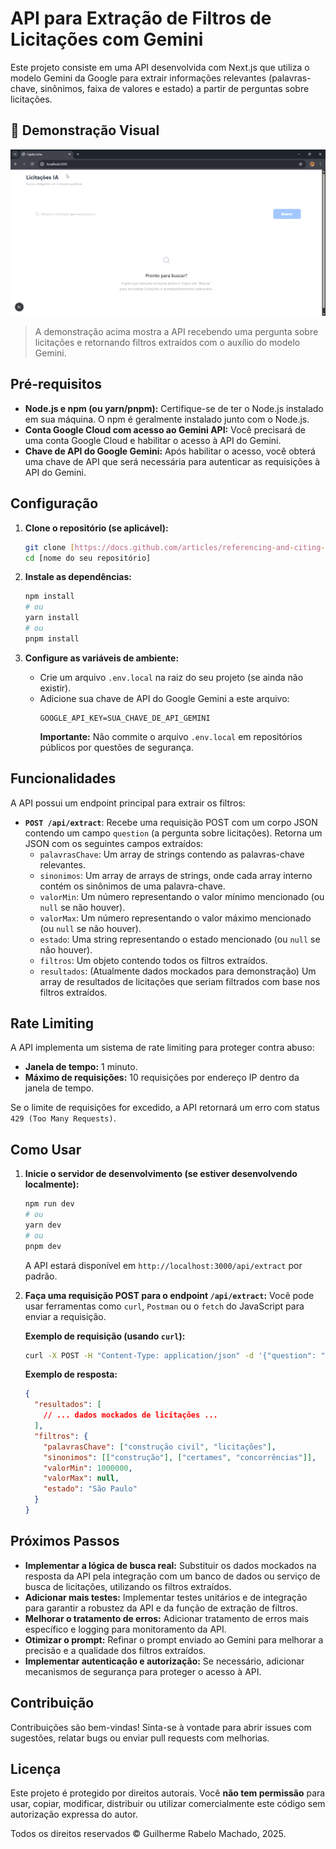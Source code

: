 # API para Extração de Filtros de Licitações com Gemini

Este projeto consiste em uma API desenvolvida com Next.js que utiliza o modelo Gemini da Google para extrair informações relevantes (palavras-chave, sinônimos, faixa de valores e estado) a partir de perguntas sobre licitações.

## 🎥 Demonstração Visual

![Demonstração da API em funcionamento](./assets/demo.gif)

> A demonstração acima mostra a API recebendo uma pergunta sobre licitações e retornando filtros extraídos com o auxílio do modelo Gemini.

## Pré-requisitos

* **Node.js e npm (ou yarn/pnpm):** Certifique-se de ter o Node.js instalado em sua máquina. O npm é geralmente instalado junto com o Node.js.
* **Conta Google Cloud com acesso ao Gemini API:** Você precisará de uma conta Google Cloud e habilitar o acesso à API do Gemini.
* **Chave de API do Google Gemini:** Após habilitar o acesso, você obterá uma chave de API que será necessária para autenticar as requisições à API do Gemini.

## Configuração

1.  **Clone o repositório (se aplicável):**
    ```bash
    git clone [https://docs.github.com/articles/referencing-and-citing-content](https://docs.github.com/articles/referencing-and-citing-content)
    cd [nome do seu repositório]
    ```

2.  **Instale as dependências:**
    ```bash
    npm install
    # ou
    yarn install
    # ou
    pnpm install
    ```

3.  **Configure as variáveis de ambiente:**
    * Crie um arquivo `.env.local` na raiz do seu projeto (se ainda não existir).
    * Adicione sua chave de API do Google Gemini a este arquivo:
        ```
        GOOGLE_API_KEY=SUA_CHAVE_DE_API_GEMINI
        ```
        **Importante:** Não commite o arquivo `.env.local` em repositórios públicos por questões de segurança.

## Funcionalidades

A API possui um endpoint principal para extrair os filtros:

* **`POST /api/extract`**: Recebe uma requisição POST com um corpo JSON contendo um campo `question` (a pergunta sobre licitações). Retorna um JSON com os seguintes campos extraídos:
    * `palavrasChave`: Um array de strings contendo as palavras-chave relevantes.
    * `sinonimos`: Um array de arrays de strings, onde cada array interno contém os sinônimos de uma palavra-chave.
    * `valorMin`: Um número representando o valor mínimo mencionado (ou `null` se não houver).
    * `valorMax`: Um número representando o valor máximo mencionado (ou `null` se não houver).
    * `estado`: Uma string representando o estado mencionado (ou `null` se não houver).
    * `filtros`: Um objeto contendo todos os filtros extraídos.
    * `resultados`: (Atualmente dados mockados para demonstração) Um array de resultados de licitações que seriam filtrados com base nos filtros extraídos.

## Rate Limiting

A API implementa um sistema de rate limiting para proteger contra abuso:

* **Janela de tempo:** 1 minuto.
* **Máximo de requisições:** 10 requisições por endereço IP dentro da janela de tempo.

Se o limite de requisições for excedido, a API retornará um erro com status `429 (Too Many Requests)`.

## Como Usar

1.  **Inicie o servidor de desenvolvimento (se estiver desenvolvendo localmente):**
    ```bash
    npm run dev
    # ou
    yarn dev
    # ou
    pnpm dev
    ```
    A API estará disponível em `http://localhost:3000/api/extract` por padrão.

2.  **Faça uma requisição POST para o endpoint `/api/extract`:**
    Você pode usar ferramentas como `curl`, `Postman` ou o `fetch` do JavaScript para enviar a requisição.

    **Exemplo de requisição (usando `curl`):**
    ```bash
    curl -X POST -H "Content-Type: application/json" -d '{"question": "Quais licitações de construção civil em São Paulo com valor acima de 1 milhão?"}' http://localhost:3000/api/extract
    ```

    **Exemplo de resposta:**
    ```json
    {
      "resultados": [
        // ... dados mockados de licitações ...
      ],
      "filtros": {
        "palavrasChave": ["construção civil", "licitações"],
        "sinonimos": [["construção"], ["certames", "concorrências"]],
        "valorMin": 1000000,
        "valorMax": null,
        "estado": "São Paulo"
      }
    }
    ```

## Próximos Passos

* **Implementar a lógica de busca real:** Substituir os dados mockados na resposta da API pela integração com um banco de dados ou serviço de busca de licitações, utilizando os filtros extraídos.
* **Adicionar mais testes:** Implementar testes unitários e de integração para garantir a robustez da API e da função de extração de filtros.
* **Melhorar o tratamento de erros:** Adicionar tratamento de erros mais específico e logging para monitoramento da API.
* **Otimizar o prompt:** Refinar o prompt enviado ao Gemini para melhorar a precisão e a qualidade dos filtros extraídos.
* **Implementar autenticação e autorização:** Se necessário, adicionar mecanismos de segurança para proteger o acesso à API.

## Contribuição

Contribuições são bem-vindas! Sinta-se à vontade para abrir issues com sugestões, relatar bugs ou enviar pull requests com melhorias.

## Licença

Este projeto é protegido por direitos autorais. Você **não tem permissão** para usar, copiar, modificar, distribuir ou utilizar comercialmente este código sem autorização expressa do autor.

Todos os direitos reservados © Guilherme Rabelo Machado, 2025.

